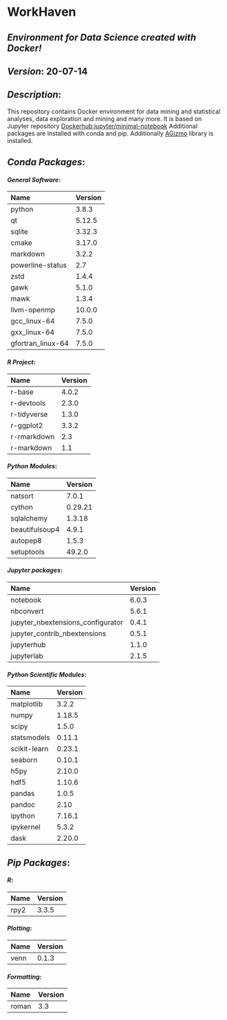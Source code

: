 
# WorkHaven
## _Environment for Data Science created with Docker!_

## _Version_: 20-07-14

## _Description_:

This repository contains Docker environment for data mining and statistical analyses, data exploration and mining and many more. It is based on Jupyter
repository
 [Dockerhub:jupyter/minimal-notebook](https://hub.docker.com/r/jupyter/minimal-notebook/)
Additional packages are installed with conda and pip.
Additionally [AGizmo](https://github.com/grzadr/agizmo) library is installed.


## _Conda Packages_:
#### _General Software_:
|      Name      |     Version     |
|:---------------|:----------------|
|python|3.8.3|
|qt|5.12.5|
|sqlite|3.32.3|
|cmake|3.17.0|
|markdown|3.2.2|
|powerline-status|2.7|
|zstd|1.4.4|
|gawk|5.1.0|
|mawk|1.3.4|
|llvm-openmp|10.0.0|
|gcc_linux-64|7.5.0|
|gxx_linux-64|7.5.0|
|gfortran_linux-64|7.5.0|

#### _R Project_:
|      Name      |     Version     |
|:---------------|:----------------|
|r-base|4.0.2|
|r-devtools|2.3.0|
|r-tidyverse|1.3.0|
|r-ggplot2|3.3.2|
|r-rmarkdown|2.3|
|r-markdown|1.1|

#### _Python Modules_:
|      Name      |     Version     |
|:---------------|:----------------|
|natsort|7.0.1|
|cython|0.29.21|
|sqlalchemy|1.3.18|
|beautifulsoup4|4.9.1|
|autopep8|1.5.3|
|setuptools|49.2.0|

#### _Jupyter packages_:
|      Name      |     Version     |
|:---------------|:----------------|
|notebook|6.0.3|
|nbconvert|5.6.1|
|jupyter_nbextensions_configurator|0.4.1|
|jupyter_contrib_nbextensions|0.5.1|
|jupyterhub|1.1.0|
|jupyterlab|2.1.5|

#### _Python Scientific Modules_:
|      Name      |     Version     |
|:---------------|:----------------|
|matplotlib|3.2.2|
|numpy|1.18.5|
|scipy|1.5.0|
|statsmodels|0.11.1|
|scikit-learn|0.23.1|
|seaborn|0.10.1|
|h5py|2.10.0|
|hdf5|1.10.6|
|pandas|1.0.5|
|pandoc|2.10|
|ipython|7.16.1|
|ipykernel|5.3.2|
|dask|2.20.0|

## _Pip Packages_:
#### _R_:
|      Name      |     Version     |
|:---------------|:----------------|
|rpy2|3.3.5|

#### _Plotting_:
|      Name      |     Version     |
|:---------------|:----------------|
|venn|0.1.3|

#### _Formatting_:
|      Name      |     Version     |
|:---------------|:----------------|
|roman|3.3|

